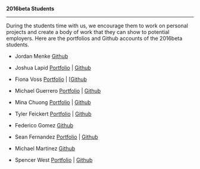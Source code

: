 **2016beta Students**

-----------

During the students time with us, we encourage them to work on personal projects and create a body of work that they can show to potential employers.
Here are the portfolios and Github accounts of the 2016beta students.

- Jordan Menke
[Github](https://github.com/Jmenke514)

- Joshua Lapid
[Portfolio](https://joshlapid.github.io) | [Github](https://github.com/joshlapid)

- Fiona	Voss
[Portfolio](https://portfolium.com/doms) | [[Github](https://github.com/FionaVoss)

- Michael	Guerrero
[Portfolio](https://mguerrero8816.github.io) | [Github](https://github.com/mguerrero8816)

- Mina Chuong
[Portfolio](http://www.minachuong.rocks/) | [Github](https://github.com/minachuong)

- Tyler Feickert
[Portfolio](https://eggplantzzz.github.io) | [Github](https://github.com/eggplantzzz)

- Federico Gomez
[Github](https://github.com/mosclov/)

- Sean Fernandez
[Portfolio](http://www.scfernz.com/) | [Github](https://github.com/scfernz/)

- Michael	Martinez
[Github](https://github.com/AZUREXANDER)

- Spencer	West
[Portfolio](http://www.thespencerwest.com/) | [Github](https://github.com/recnepsbackwards)
